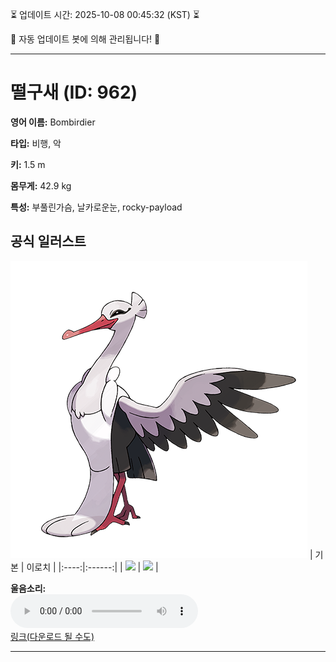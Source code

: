 
⏳ 업데이트 시간: 2025-10-08 00:45:32 (KST) ⏳

🤖 자동 업데이트 봇에 의해 관리됩니다! 🤖

---

# 떨구새 (ID: 962)
**영어 이름:** Bombirdier

**타입:** 비행, 악

**키:** 1.5 m

**몸무게:** 42.9 kg

**특성:** 부풀린가슴, 날카로운눈, rocky-payload

## 공식 일러스트
![](https://raw.githubusercontent.com/PokeAPI/sprites/master/sprites/pokemon/other/official-artwork/962.png)
| 기본 | 이로치 |
|:----:|:------:|
| <img src="http://play.pokemonshowdown.com/sprites/ani/bombirdier.gif" width="200"> | <img src="http://play.pokemonshowdown.com/sprites/ani-shiny/bombirdier.gif" width="200"> |

**울음소리:**<br><audio controls src="https://raw.githubusercontent.com/PokeAPI/cries/main/cries/pokemon/latest/962.ogg"></audio><br> [링크(다운로드 될 수도)](https://raw.githubusercontent.com/PokeAPI/cries/main/cries/pokemon/latest/962.ogg)


---
